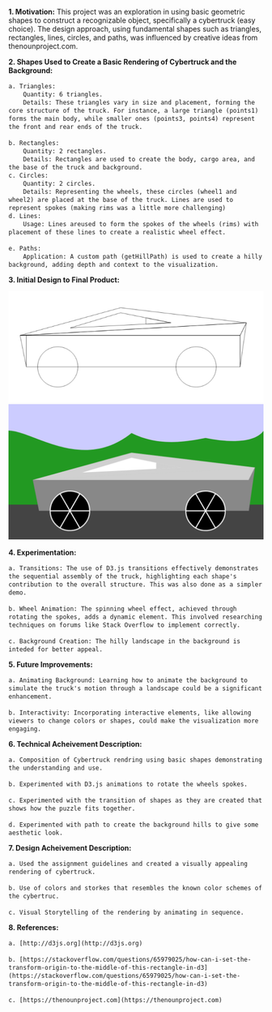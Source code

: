 **1. Motivation:** 
    This project was an exploration in using basic geometric shapes to construct a recognizable object, specifically a cybertruck (easy choice). The design approach, using fundamental shapes such as triangles, rectangles, lines, circles, and paths, was influenced by creative ideas from thenounproject.com.

**2. Shapes Used to Create a Basic Rendering of Cybertruck and the Background:**

    a. Triangles:
        Quantity: 6 triangles.
        Details: These triangles vary in size and placement, forming the core structure of the truck. For instance, a large triangle (points1) forms the main body, while smaller ones (points3, points4) represent the front and rear ends of the truck.

    b. Rectangles:
        Quantity: 2 rectangles.
        Details: Rectangles are used to create the body, cargo area, and the base of the truck and background. 
    c. Circles:
        Quantity: 2 circles.
        Details: Representing the wheels, these circles (wheel1 and wheel2) are placed at the base of the truck. Lines are used to represent spokes (making rims was a little more challenging)
    d. Lines:
        Usage: Lines areused to form the spokes of the wheels (rims) with placement of these lines to create a realistic wheel effect.

    e. Paths:
        Application: A custom path (getHillPath) is used to create a hilly background, adding depth and context to the visualization. 

**3. Initial Design to Final Product:**

![Initial Rendering](Figures/initial_drawing.png)
![Final Rendering](Figures/Final_image.png)

**4. Experimentation:**

    a. Transitions: The use of D3.js transitions effectively demonstrates the sequential assembly of the truck, highlighting each shape's contribution to the overall structure. This was also done as a simpler demo.

    b. Wheel Animation: The spinning wheel effect, achieved through rotating the spokes, adds a dynamic element. This involved researching techniques on forums like Stack Overflow to implement correctly.

    c. Background Creation: The hilly landscape in the background is inteded for better appeal.

**5. Future Improvements:**

    a. Animating Background: Learning how to animate the background to simulate the truck's motion through a landscape could be a significant enhancement.

    b. Interactivity: Incorporating interactive elements, like allowing viewers to change colors or shapes, could make the visualization more engaging.


**6. Technical Acheivement Description:**

    a. Composition of Cybertruck rendring using basic shapes demonstrating the understanding and use.

    b. Experimented with D3.js animations to rotate the wheels spokes. 

    c. Experimented with the transition of shapes as they are created that shows how the puzzle fits together. 

    d. Experimented with path to create the background hills to give some aesthetic look. 

**7. Design Acheivement Description:**

    a. Used the assignment guidelines and created a visually appealing rendering of cybertruck. 

    b. Use of colors and storkes that resembles the known color schemes of the cybertruc.

    c. Visual Storytelling of the rendering by animating in sequence. 

**8. References:**

    a. [http://d3js.org](http://d3js.org)

    b. [https://stackoverflow.com/questions/65979025/how-can-i-set-the-transform-origin-to-the-middle-of-this-rectangle-in-d3](https://stackoverflow.com/questions/65979025/how-can-i-set-the-transform-origin-to-the-middle-of-this-rectangle-in-d3)

    c. [https://thenounproject.com](https://thenounproject.com)

   